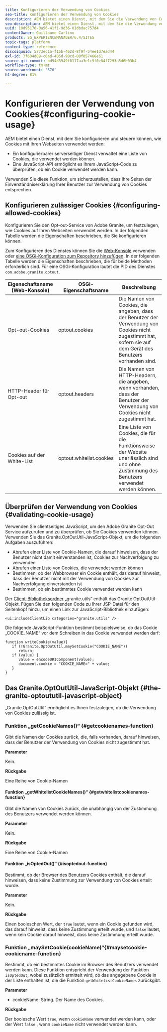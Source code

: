 ```yaml
---
title: Konfigurieren der Verwendung von Cookies
seo-title: Konfigurieren der Verwendung von Cookies
description: AEM bietet einen Dienst, mit dem Sie die Verwendung von Cookies auf Ihren Webseiten konfigurieren und steuern können.
seo-description: AEM bietet einen Dienst, mit dem Sie die Verwendung von Cookies auf Ihren Webseiten konfigurieren und steuern können.
uuid: 10d95176-0a56-41f1-9d36-01dbdac757d4
contentOwner: Guillaume Carlino
products: SG_EXPERIENCEMANAGER/6.4/SITES
topic-tags: platform
content-type: reference
discoiquuid: 5773ec1a-f15b-462d-8f9f-54ee1d7ead44
exl-id: 7f604d89-c6ad-405d-98cd-80f057466e61
source-git-commit: bd94d3949f0117aa3e1c9f0e84f7293a5d6b03b4
workflow-type: tm+mt
source-wordcount: '576'
ht-degree: 81%

---
```


# Konfigurieren der Verwendung von Cookies{#configuring-cookie-usage}

AEM bietet einen Dienst, mit dem Sie konfigurieren und steuern können, wie Cookies mit Ihren Webseiten verwendet werden:

* Ein konfigurierbarer serverseitiger Dienst verwaltet eine Liste von Cookies, die verwendet werden können.
* Eine JavaScript-API ermöglicht es Ihrem JavaScript-Code zu überprüfen, ob ein Cookie verwendet werden kann.

Verwenden Sie diese Funktion, um sicherzustellen, dass Ihre Seiten der Einverständniserklärung Ihrer Benutzer zur Verwendung von Cookies entsprechen.

## Konfigurieren zulässiger Cookies  {#configuring-allowed-cookies}

Konfigurieren Sie den Opt-out-Service von Adobe Granite, um festzulegen, wie Cookies auf Ihren Webseiten verwendet werden. In der folgenden Tabelle werden die Eigenschaften beschrieben, die Sie konfigurieren können.

Zum Konfigurieren des Dienstes können Sie die [Web-Konsole](/help/sites-deploying/configuring-osgi.md#osgi-configuration-with-the-web-console) verwenden oder [eine OSGi-Konfiguration zum Repository hinzufügen](/help/sites-deploying/configuring-osgi.md#adding-a-new-configuration-to-the-repository). In der folgenden Tabelle werden die Eigenschaften beschrieben, die für beide Methoden erforderlich sind. Für eine OSGi-Konfiguration lautet die PID des Dienstes `com.adobe.granite.optout`.

| Eigenschaftsname (Web-Konsole) | OSGi-Eigenschaftsname | Beschreibung |
|---|---|---|
| Opt-out-Cookies | optout.cookies | Die Namen von Cookies, die angeben, dass der Benutzer der Verwendung von Cookies nicht zugestimmt hat, sofern sie auf dem Gerät des Benutzers vorhanden sind. |
| HTTP-Header für Opt-out | optout.headers | Die Namen von HTTP-Headern, die angeben, wenn vorhanden, dass der Benutzer der Verwendung von Cookies nicht zugestimmt hat. |
| Cookies auf der White-List | optout.whitelist.cookies | Eine Liste von Cookies, die für die Funktionsweise der Website unerlässlich sind und ohne Zustimmung des Benutzers verwendet werden können. |

## Überprüfen der Verwendung von Cookies {#validating-cookie-usage}

Verwenden Sie clientseitiges JavaScript, um den Adobe Granite Opt-Out Service aufzurufen und zu überprüfen, ob Sie Cookies verwenden können. Verwenden Sie das Granite.OptOutUtil-JavaScript-Objekt, um die folgenden Aufgaben auszuführen:

* Abrufen einer Liste von Cookie-Namen, die darauf hinweisen, dass der Benutzer nicht damit einverstanden ist, Cookies zur Nachverfolgung zu verwenden
* Abrufen einer Liste von Cookies, die verwendet werden können
* Bestimmen, ob der Webbrowser ein Cookie enthält, das darauf hinweist, dass der Benutzer nicht mit der Verwendung von Cookies zur Nachverfolgung einverstanden ist
* Bestimmen, ob ein bestimmtes Cookie verwendet werden kann

Der [Client-Bibliotheksordner](/help/sites-developing/clientlibs.md#referencing-client-side-libraries) „granite.utils“ enthält das Granite.OptOutUtil-Objekt. Fügen Sie den folgenden Code zu Ihrer JSP-Datei für den Seitenkopf hinzu, um einen Link zur JavaScript-Bibliothek einzufügen:

`<ui:includeClientLib categories="granite.utils" />`

Die folgende JavaScript-Funktion bestimmt beispielsweise, ob das Cookie „COOKIE_NAME“ vor dem Schreiben in das Cookie verwendet werden darf:

```
function writeCookie(value){
   if (!Granite.OptOutUtil.maySetCookie("COOKIE_NAME")) 
      return;
   if (value) {
      value = encodeURIComponent(value);
      document.cookie = "COOKIE_NAME=" + value; 
   }
}
```

## Das Granite.OptOutUtil-JavaScript-Objekt  {#the-granite-optoututil-javascript-object}

„Granite.OptOutUtil“ ermöglicht es Ihnen festzulegen, ob die Verwendung von Cookies zulässig ist.

### Funktion „getCookieNames()“  {#getcookienames-function}

Gibt die Namen der Cookies zurück, die, falls vorhanden, darauf hinweisen, dass der Benutzer der Verwendung von Cookies nicht zugestimmt hat.

**Parameter**

Kein.

**Rückgabe**

Eine Reihe von Cookie-Namen

#### Funktion „getWhitelistCookieNames()“  {#getwhitelistcookienames-function}

Gibt die Namen von Cookies zurück, die unabhängig von der Zustimmung des Benutzers verwendet werden können.

**Parameter**

Kein.

**Rückgabe**

Eine Reihe von Cookie-Namen

#### Funktion „isOptedOut()“  {#isoptedout-function}

Bestimmt, ob der Browser des Benutzers Cookies enthält, die darauf hinweisen, dass keine Zustimmung zur Verwendung von Cookies erteilt wurde.

**Parameter**

Kein.

**Rückgabe**

Einen booleschen Wert, der `true` lautet, wenn ein Cookie gefunden wird, das darauf hinweist, dass keine Zustimmung erteilt wurde, und `false` lautet, wenn kein Cookie darauf hinweist, dass keine Zustimmung erteilt wurde.

### Funktion „maySetCookie(cookieName)“{#maysetcookie-cookiename-function}

Bestimmt, ob ein bestimmtes Cookie im Browser des Benutzers verwendet werden kann. Diese Funktion entspricht der Verwendung der Funktion `isOptedOut`, wobei zusätzlich ermittelt wird, ob das angegebene Cookie in der Liste enthalten ist, die die Funktion `getWhitelistCookieNames` zurückgibt.

**Parameter**

* cookieName: String. Der Name des Cookies.

**Rückgabe**

Der boolesche Wert `true`, wenn `cookieName` verwendet werden kann, oder der Wert `false` , wenn `cookieName` nicht verwendet werden kann.
